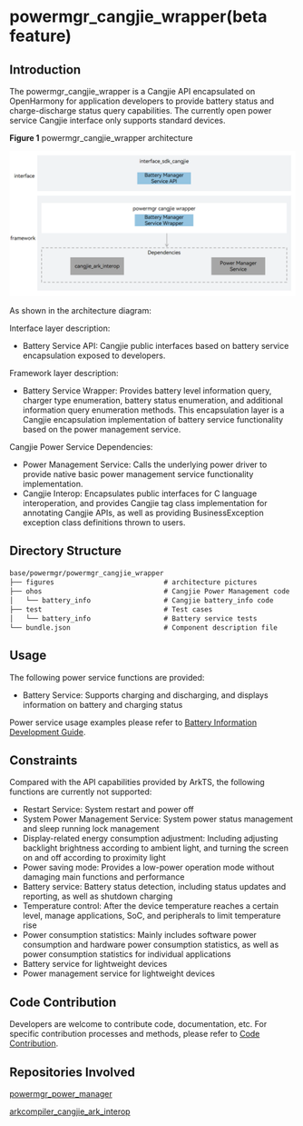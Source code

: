# powermgr_cangjie_wrapper(beta feature)

## Introduction

The powermgr_cangjie_wrapper is a Cangjie API encapsulated on OpenHarmony for application developers to provide battery status and charge-discharge status query capabilities. The currently open power service Cangjie interface only supports standard devices.

**Figure 1** powermgr_cangjie_wrapper architecture

![](figures/powermgr_cangjie_wrapper_architecture_en.png)

As shown in the architecture diagram:

Interface layer description:

- Battery Service API: Cangjie public interfaces based on battery service encapsulation exposed to developers.

Framework layer description:

- Battery Service Wrapper: Provides battery level information query, charger type enumeration, battery status enumeration, and additional information query enumeration methods. This encapsulation layer is a Cangjie encapsulation implementation of battery service functionality based on the power management service.

Cangjie Power Service Dependencies:

- Power Management Service: Calls the underlying power driver to provide native basic power management service functionality implementation.
- Cangjie Interop: Encapsulates public interfaces for C language interoperation, and provides Cangjie tag class implementation for annotating Cangjie APIs, as well as providing BusinessException exception class definitions thrown to users.

## Directory Structure

```
base/powermgr/powermgr_cangjie_wrapper
├── figures                           # architecture pictures
├── ohos                              # Cangjie Power Management code
│   └── battery_info                  # Cangjie battery_info code
├── test                              # Test cases
│   └── battery_info                  # Battery service tests
└── bundle.json                       # Component description file
```

## Usage

The following power service functions are provided:
- Battery Service: Supports charging and discharging, and displays information on battery and charging status

Power service usage examples please refer to [Battery Information Development Guide](https://gitcode.com/openharmony-sig/arkcompiler_cangjie_ark_interop/blob/master/doc/Dev_Guide/source_en/basic-services/cj-battery-info-development-guide.md).

## Constraints

Compared with the API capabilities provided by ArkTS, the following functions are currently not supported:
- Restart Service: System restart and power off
- System Power Management Service: System power status management and sleep running lock management
- Display-related energy consumption adjustment: Including adjusting backlight brightness according to ambient light, and turning the screen on and off according to proximity light
- Power saving mode: Provides a low-power operation mode without damaging main functions and performance
- Battery service: Battery status detection, including status updates and reporting, as well as shutdown charging
- Temperature control: After the device temperature reaches a certain level, manage applications, SoC, and peripherals to limit temperature rise
- Power consumption statistics: Mainly includes software power consumption and hardware power consumption statistics, as well as power consumption statistics for individual applications
- Battery service for lightweight devices
- Power management service for lightweight devices

## Code Contribution

Developers are welcome to contribute code, documentation, etc. For specific contribution processes and methods, please refer to [Code Contribution](https://gitcode.com/openharmony/docs/blob/master/en/contribute/code-contribution.md).

## Repositories Involved

[powermgr_power_manager](https://gitcode.com/openharmony/powermgr_power_manager/blob/master/README.md)

[arkcompiler_cangjie_ark_interop](https://gitcode.com/openharmony-sig/arkcompiler_cangjie_ark_interop/blob/master/README.md)